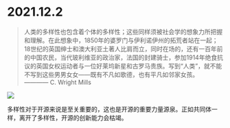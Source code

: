 
# 2021.12.2

>人类的多样性也包含着个体的多样性；这些同样须被社会学的想象力所把握和理解。在此想象中，1850年的婆罗门与伊利诺伊州的拓荒者站在一起；18世纪的英国绅士和澳大利亚土著人比肩而立，同时在场的，还有一百年前的中国农民，当代玻利维亚的政治家，法国的封建骑士，参加1914年绝食抗议的英国女权运动者与一位好莱坞新星和古罗马贵族。写到“人类”，就不能不写到这些男男女女——既有不凡如歌德，也有平凡如邻家女孩。
>          ———— C. Wright Mills

![](https://img9.doubanio.com/view/subject/l/public/s29172546.jpg)

多样性对于开源来说是至关重要的，这也是开源的重要力量源泉。正如共同体一样，离开了多样性，开源的创新能力会枯竭。
